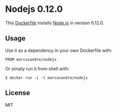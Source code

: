 
# Nodejs 0.12.0

  This [Dockerfile](http://docker.io/) installs [Node.js](http://nodejs.org/) in version 0.12.0.

## Usage

  Use it as a dependency in your own Dockerfile with:

    FROM marcusandre/nodejs

  Or simply run it from shell with:

    $ docker run -i -t marcusandre/nodejs

## License

  MIT
